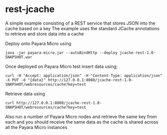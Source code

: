 # rest-jcache

A simple example consisting of a REST service that stores JSON into the cache based on a key
The example uses the standard JCache annotations to retrieve and store data into a cache

Deploy onto Payara Micro using
```shell
java -jar payara-micro.jar --autoBindHttp --deploy jcache-rest-1.0-SNAPSHOT.war
```

Once deployed on Payara Micro test insert data using;

```shell
curl -H "Accept: application/json" -H "Content-Type: application/json" -X PUT -d "{data}" http://127.0.0.1:8080/jcache-rest-1.0-SNAPSHOT/webresources/cache?key=test
```

Retrieve data using
```shell
curl http://127.0.0.1:8080/jcache-rest-1.0-SNAPSHOT/webresources/cache?key=test
```

Also run a number of Payara Micro nodes and retrieve the same key from each and you should receive the same data as the cache is shared across all the Payara Micro instances
